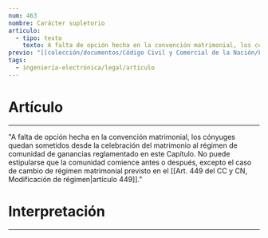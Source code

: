 ```yaml
---
num: 463
nombre: Carácter supletorio
articulo:
  - tipo: texto
    texto: A falta de opción hecha en la convención matrimonial, los cónyuges quedan sometidos desde la celebración del matrimonio al régimen de comunidad de ganancias reglamentado en este Capítulo. No puede estipularse que la comunidad comience antes o después, excepto el caso de cambio de régimen matrimonial previsto en el artículo 449.
previo: "[[colección/documentos/Código Civil y Comercial de la Nación/Libro Segundo/Título 2/Capítulo 2/Sección 1/Sección 1, Disposiciones generales|Sección 1, Disposiciones generales]]"
tags:
  - ingeniería-electrónica/legal/articulo
---
```

# Artículo
---
"A falta de opción hecha en la convención matrimonial, los cónyuges quedan sometidos desde la celebración del matrimonio al régimen de comunidad de ganancias reglamentado en este Capítulo. No puede estipularse que la comunidad comience antes o después, excepto el caso de cambio de régimen matrimonial previsto en el [[Art. 449 del CC y CN, Modificación de régimen|artículo 449]]."

# Interpretación
---
